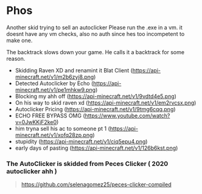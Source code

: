 # Phos

Another skid trying to sell an autoclicker
Please run the .exe in a vm. it doesnt have any vm checks, also no auth since hes too incompetent to make one.

The backtrack slows down your game. He calls it a backtrack for some reason.



- Skidding Raven XD and renamint it Blat Client
  (https://api-minecraft.net/v1/m2b6zyj8.png)
- Detected Autoclicker by Echo
  (https://api-minecraft.net/v1/pe1mhkw9.png)
- Blocking my ahh off
  (https://api-minecraft.net/v1/9vdtd4e5.png)
- On his way to skid raven xd
  (https://api-minecraft.net/v1/em2rvcsx.png)
- Autoclicker Pricing
  (https://api-minecraft.net/v1/9tmg6cqq.png)
- ECHO FREE BYPASS OMG
  (https://www.youtube.com/watch?v=0JwKKjF2ke0)
- him tryna sell his ac to someone pt 1
  (https://api-minecraft.net/v1/xofq28zp.png)
- stupidity
  (https://api-minecraft.net/v1/ciq5epu4.png)
- early days of pasting
  (https://api-minecraft.net/v1/126b6kst.png)




### The AutoClicker is skidded from Peces Clicker ( 2020 autoclicker ahh )

> https://github.com/selenagomez25/peces-clicker-compiled
